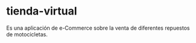 # tienda-virtual
Es una aplicación de e-Commerce sobre la venta de diferentes repuestos de motocicletas.

